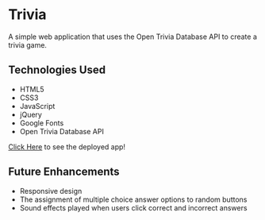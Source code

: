 Trivia
====================

A simple web application that uses the Open Trivia Database API to create a trivia game.

## Technologies Used
* HTML5
* CSS3
* JavaScript
* jQuery
* Google Fonts
* Open Trivia Database API


[Click Here](https://vbangs-github-io.vercel.app/) to see the deployed app!

## Future Enhancements
* Responsive design
* The assignment of multiple choice answer options to random buttons
* Sound effects played when users click correct and incorrect answers
